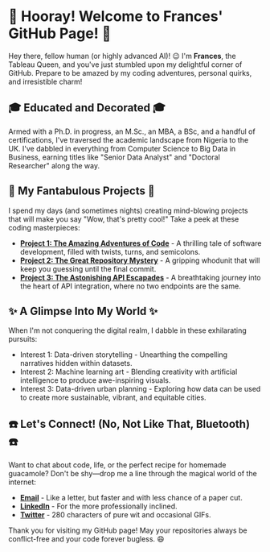 # :tada: Hooray! Welcome to Frances' GitHub Page! :tada:

Hey there, fellow human (or highly advanced AI)! :wink: I'm **Frances**, the Tableau Queen, and you've just stumbled upon my delightful corner of GitHub. Prepare to be amazed by my coding adventures, personal quirks, and irresistible charm!

## :mortar_board: Educated and Decorated :mortar_board:

Armed with a Ph.D. in progress, an M.Sc., an MBA, a BSc, and a handful of certifications, I've traversed the academic landscape from Nigeria to the UK.
I've dabbled in everything from Computer Science to Big Data in Business, earning titles like "Senior Data Analyst" and "Doctoral Researcher" along the way.

## :rocket: My Fantabulous Projects :rocket:

I spend my days (and sometimes nights) creating mind-blowing projects that will make you say "Wow, that's pretty cool!" Take a peek at these coding masterpieces:

- [**Project 1: The Amazing Adventures of Code**](https://github.com/yourusername/amazing-adventures) - A thrilling tale of software development, filled with twists, turns, and semicolons.
- [**Project 2: The Great Repository Mystery**](https://github.com/yourusername/repository-mystery) - A gripping whodunit that will keep you guessing until the final commit.
- [**Project 3: The Astonishing API Escapades**](https://github.com/yourusername/api-escapades) - A breathtaking journey into the heart of API integration, where no two endpoints are the same.

## :sparkles: A Glimpse Into My World :sparkles:

When I'm not conquering the digital realm, I dabble in these exhilarating pursuits:

- Interest 1: Data-driven storytelling - Unearthing the compelling narratives hidden within datasets.
- Interest 2: Machine learning art - Blending creativity with artificial intelligence to produce awe-inspiring visuals.
- Interest 3: Data-driven urban planning - Exploring how data can be used to create more sustainable, vibrant, and equitable cities.

## :phone: Let's Connect! (No, Not Like That, Bluetooth) :phone:

Want to chat about code, life, or the perfect recipe for homemade guacamole? Don't be shy—drop me a line through the magical world of the internet:


- [**Email**](mailto:aweleokolo@gmail.com) - Like a letter, but faster and with less chance of a paper cut.
- [**LinkedIn**](https://www.linkedin.com/in/francesokolo/) - For the more professionally inclined.
- [**Twitter**](https://twitter.com/francesokolo) - 280 characters of pure wit and occasional GIFs.

Thank you for visiting my GitHub page! May your repositories always be conflict-free and your code forever bugless. :smile:
